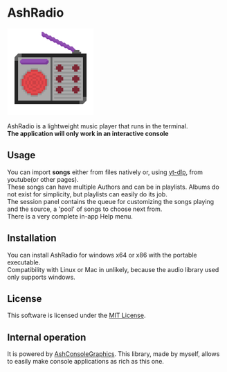 # AshRadio
<img src="res/icon.png" width="200"/>

AshRadio is a lightweight music player that runs in the terminal.  
**The application will only work in an interactive console**

## Usage
You can import **songs** either from files natively or, using [yt-dlp](https://github.com/yt-dlp/yt-dlp), from youtube(or other pages).  
These songs can have multiple Authors and can be in playlists. Albums do not exist for simplicity, but playlists can easily do its job.  
The session panel contains the queue for customizing the songs playing and the source, a 'pool' of songs to choose next from.  
There is a very complete in-app Help menu.  

## Installation
You can install AshRadio for windows x64 or x86 with the portable executable.  
Compatibility with Linux or Mac in unlikely, because the audio library used only supports windows.

## License
This software is licensed under the [MIT License](https://github.com/siljamdev/AshRadio/blob/main/LICENSE).

## Internal operation
It is powered by [AshConsoleGraphics](https://github.com/siljamdev/AshConsoleGraphics). This library, made by myself, allows to easily make console applications as rich as this one.